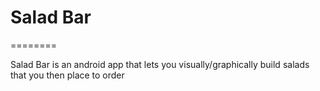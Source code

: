 # Salad Bar
========

Salad Bar is an android app that lets you visually/graphically build salads that you then place to order
